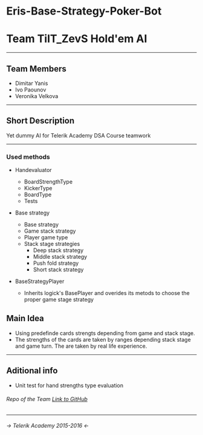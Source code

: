 # Eris-Base-Strategy-Poker-Bot

# Team TilT_ZevS Hold'em AI
- - - - 

## Team Members
* Dimitar Yanis
* Ivo Paounov
* Veronika Velkova

- - - - 

## Short Description

Yet dummy AI for Telerik Academy DSA Course teamwork

- - - - 

### Used methods

* Handevaluator
  * BoardStrengthType
  * KickerType
  * BoardType
  * Tests
  
* Base strategy
  * Base strategy
  * Game stack strategy
  * Player game type
  * Stack stage strategies
    * Deep stack strategy
    * Middle stack strategy
    * Push fold strategy
    * Short stack strategy

* BaseStrategyPlayer
  * Inherits logick's BasePlayer and overides its metods to choose the proper game stage strategy

## Main Idea

* Using predefinde cards strengts depending from game and stack stage.
* The strengths of the cards are taken by ranges depending stack stage and game turn. The are taken by real life experience.

- - - - 

## Aditional info

* Unit test for hand strengths type evaluation

###### Repo of the Team [Link to GitHub](https://github.com/DYanis/Eris-No-Real-Poker-Bot)

- - - - 

###### -> Telerik Academy 2015-2016 <-
